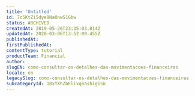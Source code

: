 ```yaml
---
title: 'Untitled'
id: 7c5KtZi5dye9NaOnwS1Gbw
status: ARCHIVED
createdAt: 2019-05-26T23:35:03.014Z
updatedAt: 2020-03-06T13:52:09.455Z
publishedAt: 
firstPublishedAt: 
contentType: tutorial
productTeam: Financial
author: 
slugEN: como-consultar-os-detalhes-das-movimentacoes-financeiras
locale: en
legacySlug: como-consultar-os-detalhes-das-movimentacoes-financeiras
subcategoryId: 18xYXhZbElixqnashigi5k
---
```



